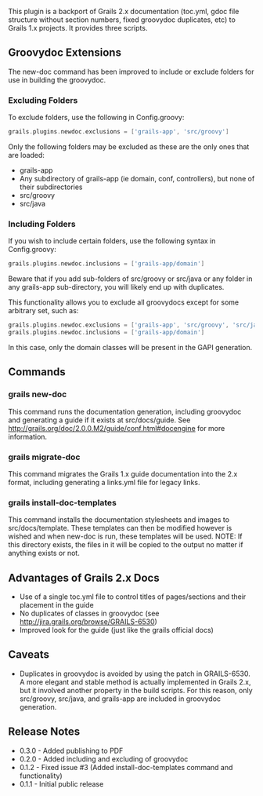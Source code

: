 This plugin is a backport of Grails 2.x documentation (toc.yml, gdoc file structure without section numbers, fixed groovydoc duplicates, etc) to Grails 1.x projects.  It provides three scripts.

## Groovydoc Extensions

The new-doc command has been improved to include or exclude folders for use in building the groovydoc.  

### Excluding Folders

To exclude folders, use the following in Config.groovy:

```groovy
grails.plugins.newdoc.exclusions = ['grails-app', 'src/groovy']
```

Only the following folders may be excluded as these are the only ones that are loaded:

* grails-app
* Any subdirectory of grails-app (ie domain, conf, controllers), but none of their subdirectories
* src/groovy
* src/java

### Including Folders

If you wish to include certain folders, use the following syntax in Config.groovy:

```groovy
grails.plugins.newdoc.inclusions = ['grails-app/domain']
```

Beware that if you add sub-folders of src/groovy or src/java or any folder in any grails-app sub-directory, you will likely end up with duplicates.

This functionality allows you to exclude all groovydocs except for some arbitrary set, such as:

```groovy
grails.plugins.newdoc.exclusions = ['grails-app', 'src/groovy', 'src/java']
grails.plugins.newdoc.inclusions = ['grails-app/domain']
```

In this case, only the domain classes will be present in the GAPI generation.

## Commands

### grails new-doc

This command runs the documentation generation, including groovydoc and generating a guide if it exists at src/docs/guide.  See http://grails.org/doc/2.0.0.M2/guide/conf.html#docengine for more information.

### grails migrate-doc

This command migrates the Grails 1.x guide documentation into the 2.x format, including generating a links.yml file for legacy links.

### grails install-doc-templates

This command installs the documentation stylesheets and images to src/docs/template.  These templates can then be modified however is wished and when new-doc is run, these templates will be used.  NOTE: If this directory exists, the files in it will be copied to the output no matter if anything exists or not.

## Advantages of Grails 2.x Docs

* Use of a single toc.yml file to control titles of pages/sections and their placement in the guide
* No duplicates of classes in groovydoc (see http://jira.grails.org/browse/GRAILS-6530)
* Improved look for the guide (just like the grails official docs)

## Caveats

* Duplicates in groovydoc is avoided by using the patch in GRAILS-6530.  A more elegant and stable method is actually implemented in Grails 2.x, but it involved another property in the build scripts.  For this reason, only src/groovy, src/java, and grails-app are included in groovydoc generation.

## Release Notes

* 0.3.0 - Added publishing to PDF
* 0.2.0 - Added including and excluding of groovydoc
* 0.1.2 - Fixed issue #3 (Added install-doc-templates command and functionality)
* 0.1.1 - Initial public release